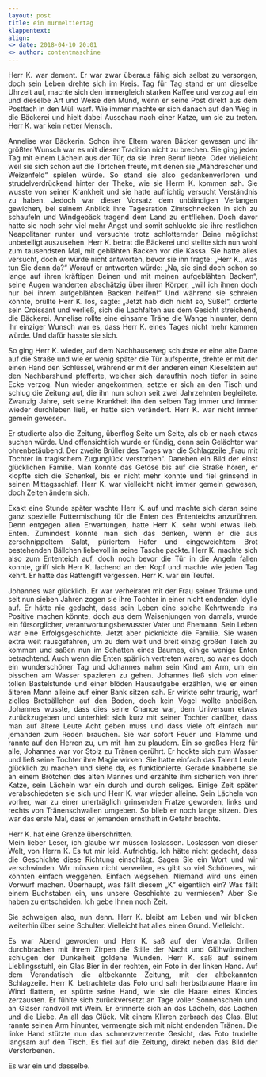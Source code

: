 ```yaml
---
layout: post
title: ein murmeltiertag
klappentext:
align:
<> date: 2018-04-10 20:01
<> author: contentmaschine
---
```

<div style="text-align:justify">
Herr K. war dement. Er war zwar überaus fähig sich selbst zu versorgen, doch sein Leben drehte sich im Kreis. Tag für Tag stand er um dieselbe Uhrzeit auf, machte sich den immergleich starken Kaffee und verzog auf ein und dieselbe Art und Weise den Mund, wenn er seine Post direkt aus dem Postfach in den Müll warf. Wie immer machte er sich danach auf den Weg in die Bäckerei und hielt dabei Ausschau nach einer Katze, um sie zu treten. Herr K. war kein netter Mensch.

Annelise war Bäckerin. Schon ihre Eltern waren Bäcker gewesen und ihr größter Wunsch war es mit dieser Tradition nicht zu brechen. Sie ging jeden Tag mit einem Lächeln aus der Tür, da sie ihren Beruf liebte. Oder vielleicht weil sie sich schon auf die Törtchen freute, mit denen sie „Mähdrescher und Weizenfeld“ spielen würde. So stand sie also gedankenverloren und strudelverdrückend hinter der Theke, wie sie Herrn K. kommen sah. Sie wusste von seiner Krankheit und sie hatte aufrichtig versucht Verständnis zu haben. Jedoch war dieser Vorsatz dem unbändigen Verlangen gewichen, bei seinem Anblick ihre Tagesration Zimtschnecken in sich zu schaufeln und Windgebäck tragend dem Land zu entfliehen. Doch davor hatte sie noch sehr viel mehr Angst und somit schluckte sie ihre restlichen Neapolitaner runter und versuchte trotz schlotternder Beine möglichst unbeteiligt auszusehen. Herr K. betrat die Bäckerei und stellte sich nun wohl zum tausendsten Mal, mit geblähten Backen vor die Kassa. Sie hatte alles versucht, doch er würde nicht antworten, bevor sie ihn fragte: „Herr K., was tun Sie denn da?“ Worauf er antworten würde: „Na, sie sind doch schon so lange auf ihren kräftigen Beinen und mit meinen aufgeblähten Backen“, seine Augen wanderten abschätzig über ihren Körper, „will ich ihnen doch nur bei ihrem aufgeblähten Backen helfen!“ Und während sie schreien könnte, brüllte Herr K. los, sagte: „Jetzt hab dich nicht so, Süße!“, orderte sein
Croissant und verließ, sich die Lachfalten aus dem Gesicht streichend, die Bäckerei. Annelise rollte eine einsame Träne die Wange hinunter, denn ihr einziger Wunsch war es, dass Herr K. eines Tages nicht mehr kommen würde. Und dafür hasste sie sich.

So ging Herr K. wieder, auf dem Nachhauseweg schubste er eine alte Dame auf die Straße und wie er wenig später die Tür aufsperrte, drehte er mit der einen Hand den Schlüssel, während er mit der anderen einen Kieselstein auf den Nachbarshund pfefferte, welcher sich daraufhin noch tiefer in seine Ecke verzog. Nun wieder angekommen, setzte er sich an den Tisch und schlug die Zeitung auf, die ihn nun schon seit zwei Jahrzehnten begleitete. Zwanzig Jahre, seit seine Krankheit ihn den selben
Tag immer und immer wieder durchleben ließ, er hatte sich verändert. Herr K. war nicht immer gemein gewesen.

Er studierte also die Zeitung, überflog Seite um Seite, als ob er nach etwas suchen würde. Und offensichtlich wurde er fündig, denn sein Gelächter war ohrenbetäubend. Der zweite Brüller des Tages war die Schlagzeile „Frau mit Tochter in tragischem Zugunglück verstorben“. Daneben ein Bild der einst glücklichen Familie. Man konnte das Getöse bis auf die Straße hören, er klopfte sich die Schenkel, bis er nicht mehr konnte und fiel grinsend in seinen Mittagsschlaf. Herr K. war vielleicht nicht immer gemein gewesen, doch Zeiten ändern sich.

Exakt eine Stunde später wachte Herr K. auf und machte sich daran seine ganz spezielle
Futtermischung für die Enten des Ententeichs anzurühren. Denn entgegen allen Erwartungen, hatte Herr K. sehr wohl etwas lieb. Enten. Zumindest konnte man sich das denken, wenn er die aus zerschnippeltem Salat, püriertem Hafer und eingeweichtem Brot bestehenden Bällchen liebevoll in seine Tasche packte. Herr K. machte sich also zum Ententeich auf, doch noch bevor die Tür in die Angeln fallen konnte, griff sich Herr K. lachend an den Kopf und machte wie jeden Tag kehrt. Er hatte das Rattengift vergessen. Herr K. war ein Teufel.

Johannes war glücklich. Er war verheiratet mit der Frau seiner Träume und seit nun sieben Jahren zogen sie ihre Tochter in einer nicht endenden Idylle auf. Er hätte nie gedacht, dass sein Leben eine solche Kehrtwende ins Positive machen könnte, doch aus dem Waisenjungen von damals, wurde ein fürsorglicher, verantwortungsbewusster Vater und Ehemann. Sein Leben war eine Erfolgsgeschichte. Jetzt aber picknickte die Familie. Sie waren extra weit rausgefahren, um zu dem weit und breit einzig großen Teich zu kommen und saßen nun im Schatten eines Baumes, einige wenige Enten betrachtend. Auch wenn die Enten spärlich vertreten waren, so war es doch ein wunderschöner Tag
und Johannes nahm sein Kind am Arm, um ein bisschen am Wasser spazieren zu gehen. Johannes ließ sich von einer tollen Bastelstunde und einer blöden Hausaufgabe erzählen, wie er einen älteren Mann alleine auf einer Bank sitzen sah. Er wirkte sehr traurig, warf ziellos Brotbällchen auf den Boden, doch kein Vogel wollte anbeißen. Johannes wusste, dass dies seine Chance war, dem Universum etwas zurückzugeben und unterhielt sich kurz mit seiner Tochter darüber, dass man auf ältere Leute Acht geben muss und dass viele oft einfach nur jemanden zum Reden brauchen. Sie war
sofort Feuer und Flamme und rannte auf den Herren zu, um mit ihm zu plaudern. Ein so großes Herz für alle, Johannes war vor Stolz zu Tränen gerührt. Er hockte sich zum Wasser und ließ seine Tochter ihre Magie wirken. Sie hatte einfach das Talent Leute glücklich zu machen und siehe da, es funktionierte. Gerade knabberte sie an einem Brötchen des alten Mannes und erzählte ihm sicherlich von ihrer Katze, sein Lächeln war ein durch und durch seliges. Einige Zeit später verabschiedeten sie sich und Herr K. war wieder alleine. Sein Lächeln von vorher, war zu einer unerträglich grinsenden Fratze geworden, links und rechts von Tränenschwallen umgeben. So blieb er noch lange sitzen. Dies war das erste Mal, dass er jemanden ernsthaft in Gefahr brachte.

Herr K. hat eine Grenze überschritten.  
Mein lieber Leser, ich glaube wir müssen loslassen. Loslassen von dieser Welt, von Herrn K. Es tut mir leid. Aufrichtig. Ich hätte nicht gedacht, dass die Geschichte diese Richtung einschlägt. Sagen Sie ein Wort und wir verschwinden. Wir müssen nicht verweilen, es gibt so viel Schöneres, wir könnten einfach weggehen. Einfach wegsehen. Niemand wird uns einen Vorwurf machen. Überhaupt, was fällt diesem „K“ eigentlich ein? Was fällt einem Buchstaben ein, uns unsere Geschichte zu vermiesen? Aber Sie haben zu entscheiden. Ich gebe Ihnen noch Zeit.

Sie schweigen also, nun denn. Herr K. bleibt am Leben und wir blicken weiterhin über seine Schulter. Vielleicht hat alles einen Grund. Vielleicht.

Es war Abend geworden und Herr K. saß auf der Veranda. Grillen durchbrachen mit ihrem Zirpen die Stille der Nacht und Glühwürmchen schlugen der Dunkelheit goldene Wunden. Herr K. saß auf seinem Lieblingsstuhl, ein Glas Bier in der rechten, ein Foto in der linken Hand. Auf dem Verandatisch die altbekannte Zeitung, mit der altbekannten Schlagzeile. Herr K. betrachtete das Foto und sah herbstbraune Haare im Wind flattern, er spürte seine Hand, wie sie die Haare eines Kindes zerzausten. Er fühlte sich zurückversetzt an Tage voller Sonnenschein und an Gläser randvoll mit Wein. Er erinnerte sich an das Lächeln, das Lachen und die Liebe. An all das Glück. Mit einem Klirren zerbrach das Glas. Blut rannte seinen Arm hinunter, vermengte sich mit nicht
endenden Tränen. Die linke Hand stützte nun das schmerzverzerrte Gesicht, das Foto trudelte langsam auf den Tisch. Es fiel auf die Zeitung, direkt neben das Bild der Verstorbenen.

Es war ein und dasselbe. 
